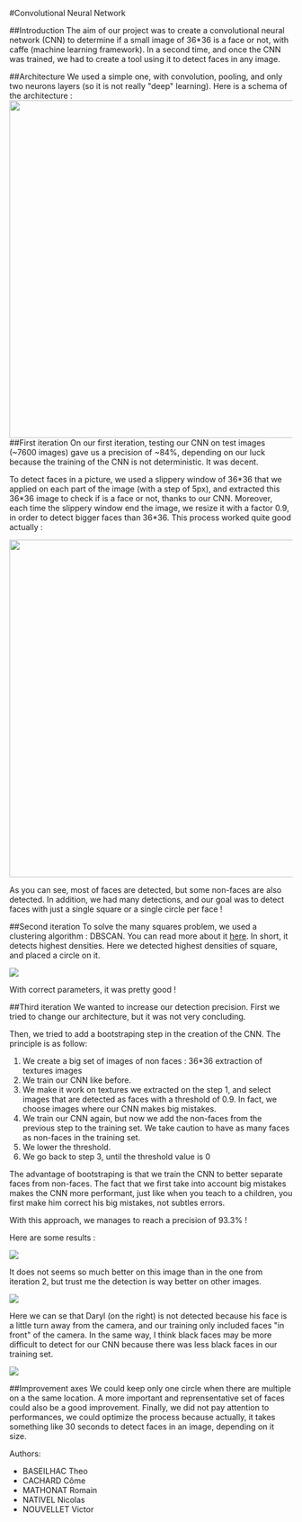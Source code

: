 #Convolutional Neural Network

##Introduction
The aim of our project was to create a convolutional neural network (CNN) to determine if a small image of 36*36 is
a face or not, with caffe (machine learning framework).
In a second time, and once the CNN was trained, we had to create a tool using it to detect faces in any image.

##Architecture
We used a simple one, with convolution, pooling, and only two neurons layers (so it is not really "deep" learning).
Here is a schema of the architecture :
<img src="https://raw.githubusercontent.com/Romathonat/vulgaireDevEntries/master/CNNarticle/architecture.png" width="600">
##First iteration
On our first iteration, testing our CNN on test images (~7600 images) gave us a precision of ~84%, depending on our luck
because the training of the CNN is not deterministic. It was decent. 

To detect faces in a picture, we used a slippery window of 36\*36 that we applied on each part of the image (with a step of 5px),
and extracted this 36\*36 image to check if is a face or not, thanks to our CNN. Moreover, each time the slippery window
end the image, we resize it with a factor 0.9, in order to detect bigger faces than 36*36.
This process worked quite good actually :


<img src="https://raw.githubusercontent.com/Romathonat/vulgaireDevEntries/master/CNNarticle/iteration1.jpg" width="600">

As you can see, most of faces are detected, but some non-faces are also detected. In addition, we had many detections, and our goal was to detect faces with just a single square or a single circle per face !

##Second iteration
To solve the many squares problem, we used a clustering algorithm : DBSCAN. You can read more about it [here](https://en.wikipedia.org/wiki/DBSCAN). In short, it detects highest densities. Here we detected highest densities of 
square, and placed a circle on it.

![](https://raw.githubusercontent.com/Romathonat/vulgaireDevEntries/master/CNNarticle/cluster.jpg)

With correct parameters, it was pretty good !

##Third iteration
We wanted to increase our detection precision. First we tried to change our architecture, but it was not very concluding. 

Then, we tried to add a bootstraping step in the creation of the CNN. The principle is as follow:

1. We create a big set of images of non faces : 36\*36 extraction of textures images
2. We train our CNN like before.
3. We make it work on textures we extracted on the step 1, and select images that are detected as faces with a threshold of 0.9. In fact, we choose images where our CNN makes big mistakes.
4. We train our CNN again, but now we add the non-faces from the previous step to the training set. We take caution to have as many faces as non-faces in the training set.
5. We lower the threshold.
6. We go back to step 3, until the threshold value is 0

The advantage of bootstraping is that we train the CNN to better separate faces from non-faces. The fact that we first take into account big mistakes makes the CNN more performant, just like when you teach to a children, you first make him correct his big mistakes, not subtles errors.

With this approach, we manages to reach a precision of 93.3% !

Here are some results :

![](https://raw.githubusercontent.com/Romathonat/vulgaireDevEntries/master/CNNarticle/iteration3.jpg)

It does not seems so much better on this image than in the one from iteration 2, but trust me the detection is way better on other images.

![](https://raw.githubusercontent.com/Romathonat/vulgaireDevEntries/master/CNNarticle/twd.jpg_with_clusters_on_source.jpg)
 	
Here we can se that Daryl (on the right) is not detected because his face is a little turn away from the camera, and our training only included faces "in front" of the camera. In the same way, I think black faces may be more difficult to detect for our CNN because there was less black faces in our training set.

![](https://raw.githubusercontent.com/Romathonat/vulgaireDevEntries/master/CNNarticle/irlande.jpg_with_clusters_on_source.jpg)

##Improvement axes
We could keep only one circle when there are multiple on a the same location. A more important and reprensentative set of faces could also be a good improvement. Finally, we did not pay attention to performances, we could optimize the process because actually, it takes something like 30 seconds to detect faces in an image, depending on it size.

Authors: 
- BASEILHAC Theo
- CACHARD Côme
- MATHONAT Romain
- NATIVEL Nicolas
- NOUVELLET Victor
